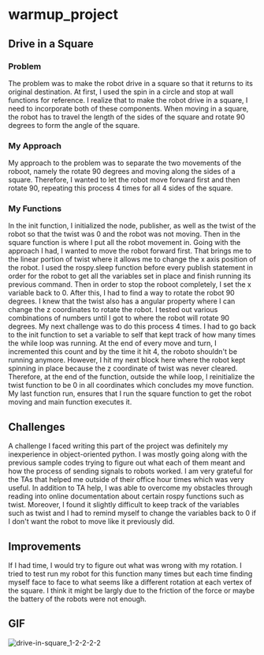 # warmup_project

## Drive in a Square
### Problem
The problem was to make the robot drive in a square so that it returns to its original destination.
At first, I used the spin in a circle and stop at wall functions for reference. I realize that to make the robot drive in a square, I need to incorporate both of these components. When moving in a square, the robot has to travel the length of the sides of the square and rotate 90 degrees to form the angle of the square. 

### My Approach
My approach to the problem was to separate the two movements of the roboot, namely the rotate 90 degrees and moving along the sides of a square. Therefore, I wanted to let the robot move forward first and then rotate 90, repeating this process 4 times for all 4 sides of the square.

### My Functions
In the init function, I initialized the node, publisher, as well as the twist of the robot so that the twist was 0 and the robot was not moving.
Then in the square function is where I put all the robot movement in. 
Going with the approach I had, I wanted to move the robot forward first. That brings me to the linear portion of twist where it allows me to change the x axis position of the robot. I used the rospy.sleep function before every publish statement in order for the robot to get all the variables set in place and finish running its previous command. Then in order to stop the roboot completely, I set the x variable back to 0.
After this, I had to find a way to rotate the robot 90 degrees. I knew that the twist also has a angular property where I can change the z coordinates to rotate the robot. I tested out various combinations of numbers until I got to where the robot will rotate 90 degrees. 
My next challenge was to do this process 4 times. I had to go back to the init function to set a variable to self that kept track of how many times the while loop was running. At the end of every move and turn, I incremented this count and by the time it hit 4, the roboto shouldn't be running anymore.
However, I hit my next block here where the robot kept spinning in place because the z coordinate of twist was never cleared. Therefore, at the end of the function, outside the while loop, I reinitialize the twist function to be 0 in all coordinates which concludes my move function.
My last function run, ensures that I run the square function to get the robot moving and main function executes it.

## Challenges
A challenge I faced writing this part of the project was definitely my inexperience in object-oriented python. I was mostly going along with the previous sample codes trying to figure out what each of them meant and how the process of sending signals to robots worked. I am very grateful for the TAs that helped me outside of their office hour times which was very useful. In addition to TA help, I was able to overcome my obstacles through reading into online documentation about certain rospy functions such as twist. Moreover, I found it slightly difficult to keep track of the variables such as twist and I had to remind myself to change the variables back to 0 if I don't want the robot to move like it previously did.

## Improvements
If I had time, I would try to figure out what was wrong with my rotation. I tried to test run my robot for this function many times but each time finding myself face to face to what seems like a different rotation at each vertex of the square. I think it might be largly due to the friction of the force or maybe the battery of the robots were not enough.

## GIF
![drive-in-square_1-2-2-2-2](https://user-images.githubusercontent.com/75603464/161701468-5b635369-9bad-4132-9e8f-10ea3b2005b4.gif)

